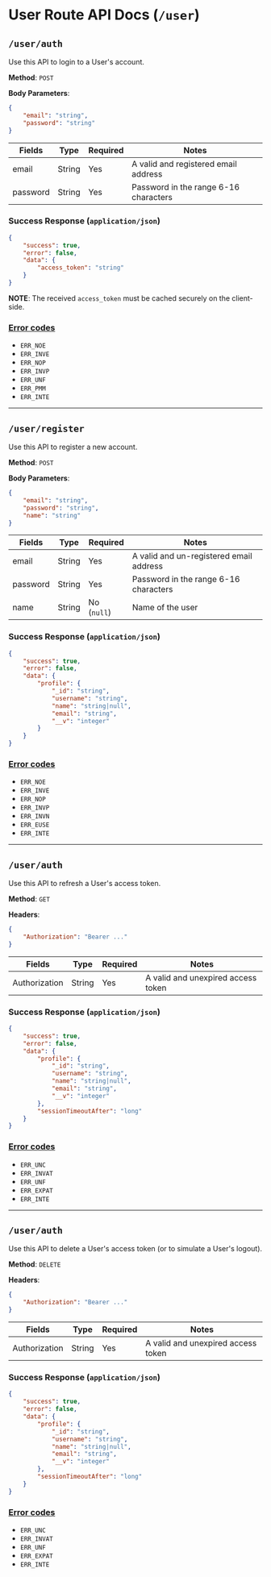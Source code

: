 # User Route API Docs (`/user`)

<a name="login"></a>

## `/user/auth`

Use this API to login to a User's account.

**Method**: `POST`

**Body Parameters**:

```json
{
    "email": "string",
    "password": "string"
}
```

| Fields | Type | Required | Notes |
|--------|------|----------|-------|
| email | String | Yes | A valid and registered email address |
| password | String | Yes | Password in the range 6-16 characters |

### **Success Response** (`application/json`)

```json
{
    "success": true,
    "error": false,
    "data": {
        "access_token": "string"
    }
}
```

**NOTE**: The received `access_token` must be cached securely on the client-side.

### [**Error codes**](/src/configs/error.codes.config.json)

- `ERR_NOE`
- `ERR_INVE`
- `ERR_NOP`
- `ERR_INVP`
- `ERR_UNF`
- `ERR_PMM`
- `ERR_INTE`

---

<a name="register"></a>

## `/user/register`

Use this API to register a new account.

**Method**: `POST`

**Body Parameters**:

```json
{
    "email": "string",
    "password": "string",
    "name": "string"
}
```

| Fields | Type | Required | Notes |
|--------|------|----------|-------|
| email | String | Yes | A valid and un-registered email address |
| password | String | Yes | Password in the range 6-16 characters |
| name | String | No (`null`) | Name of the user |

### **Success Response** (`application/json`)

```json
{
    "success": true,
    "error": false,
    "data": {
        "profile": {
            "_id": "string",
            "username": "string",
            "name": "string|null",
            "email": "string",
            "__v": "integer"
        }
    }
}
```

### [**Error codes**](/src/configs/error.codes.config.json)

- `ERR_NOE`
- `ERR_INVE`
- `ERR_NOP`
- `ERR_INVP`
- `ERR_INVN`
- `ERR_EUSE`
- `ERR_INTE`

---

<a name="auth"></a>

## `/user/auth`

Use this API to refresh a User's access token.

**Method**: `GET`

**Headers**:

```json
{
    "Authorization": "Bearer ..."
}
```

| Fields | Type | Required | Notes |
|--------|------|----------|-------|
| Authorization | String | Yes | A valid and unexpired access token |

### **Success Response** (`application/json`)

```json
{
    "success": true,
    "error": false,
    "data": {
        "profile": {
            "_id": "string",
            "username": "string",
            "name": "string|null",
            "email": "string",
            "__v": "integer"
        },
        "sessionTimeoutAfter": "long"
    }
}
```

### [**Error codes**](/src/configs/error.codes.config.json)

- `ERR_UNC`
- `ERR_INVAT`
- `ERR_UNF`
- `ERR_EXPAT`
- `ERR_INTE`

---

<a name="logout"></a>

## `/user/auth`

Use this API to delete a User's access token (or to simulate a User's logout).

**Method**: `DELETE`

**Headers**:

```json
{
    "Authorization": "Bearer ..."
}
```

| Fields | Type | Required | Notes |
|--------|------|----------|-------|
| Authorization | String | Yes | A valid and unexpired access token |

### **Success Response** (`application/json`)

```json
{
    "success": true,
    "error": false,
    "data": {
        "profile": {
            "_id": "string",
            "username": "string",
            "name": "string|null",
            "email": "string",
            "__v": "integer"
        },
        "sessionTimeoutAfter": "long"
    }
}
```

### [**Error codes**](/src/configs/error.codes.config.json)

- `ERR_UNC`
- `ERR_INVAT`
- `ERR_UNF`
- `ERR_EXPAT`
- `ERR_INTE`

